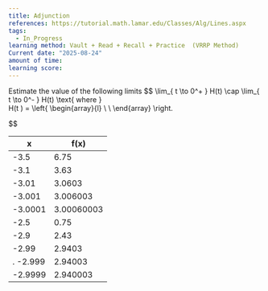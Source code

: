 ```yaml
---
title: Adjunction
references: https://tutorial.math.lamar.edu/Classes/Alg/Lines.aspx
tags:
  - In_Progress
learning method: Vault + Read + Recall + Practice  (VRRP Method)
Current date: "2025-08-24"
amount of time: 
learning score:
---
```

Estimate the value of the following limits 
$$
\lim_{ t \to 0^+ }    H(t)  \cap  \lim_{ t \to  0^- }  H(t)  \text{ where }   
H(t )  = \left\{ \begin{array}{l}  \\
 \\
 \end{array}  \right. 

$$



| x            | f(x)       |
| ------------ | ---------- |
| -3.5<br>     | 6.75       |
| -3.1<br>     | 3.63       |
| -3.01<br>    | 3.0603     |
| -3.001<br>   | 3.006003   |
| -3.0001      | 3.00060003 |
| -2.5<br>     | 0.75       |
| -2.9<br>     | 2.43       |
| -2.99<br>    | 2.9403     |
| . -2.999<br> | 2.94003    |
| -2.9999      | 2.940003   |
